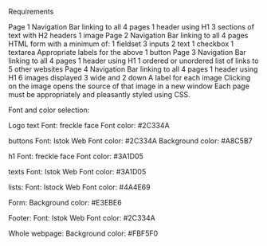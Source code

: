 Requirements

Page 1
Navigation Bar linking to all 4 pages
1 header using H1
3 sections of text with H2 headers
1 image
Page 2
Navigation Bar linking to all 4 pages
HTML form with a minimum of:
1 fieldset
3 inputs
2 text
1 checkbox
1 textarea
Appropriate labels for the above
1 button
Page 3
Navigation Bar linking to all 4 pages
1 header using H1
1 ordered or unordered list of links to 5 other websites
Page 4
Navigation Bar linking to all 4 pages
1 header using H1
6 images displayed 3 wide and 2 down
A label for each image
Clicking on the image opens the source of that image in a new window
Each page must be appropriately and pleasantly styled using CSS.


Font and color selection:

Logo text
Font: freckle face
Font color: #2C334A

buttons
Font: Istok Web
Font color: #2C334A
Background color: #A8C5B7

h1
Font: freckle face
Font color: #3A1D05

texts
Font: Istok Web
Font color: #3A1D05

lists:
Font: Istock Web
Font color: #4A4E69

Form:
Background color: #E3EBE6

Footer:
Font: Istok Web
Font color: #2C334A

Whole webpage:
Background color: #FBF5F0
